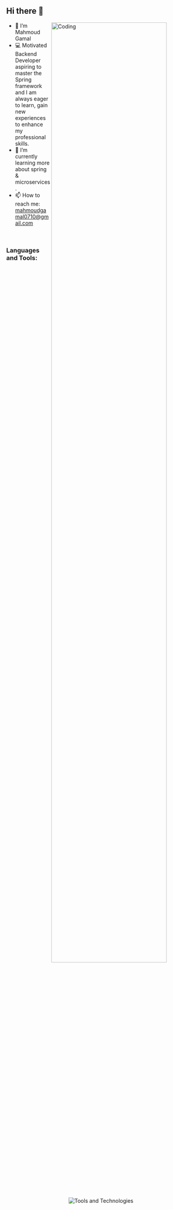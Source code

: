 ## Hi there 👋

<ul dir="auto"> 
 <img align="right" alt="Coding" src="https://media.giphy.com/media/RbDKaczqWovIugyJmW/giphy.gif" style="width: 80%; display: inline-block;" />
 <li>👋 I’m Mahmoud Gamal</li> 
 <li>💻 Motivated Backend Developer aspiring to master the Spring framework and I am always eager to learn, gain new experiences to enhance my professional skills.</li>
 <li>🌱 I’m currently learning more about spring & microservices.</li>
 <li>📫 How to reach me: <a href="mailto:mahmoudgamal0710@gmail.com">mahmoudgamal0710@gmail.com</a></li>
</ul>
<br>
<h3 align="left">Languages and Tools:</h3>
<p align="center">
  <img src="https://skillicons.dev/icons?i=java,spring,hibernate,git,github,maven,mysql,postman,idea,docker,aws,redis,html,css" alt="Tools and Technologies" style="max-width: 80%;"/>
</p>
